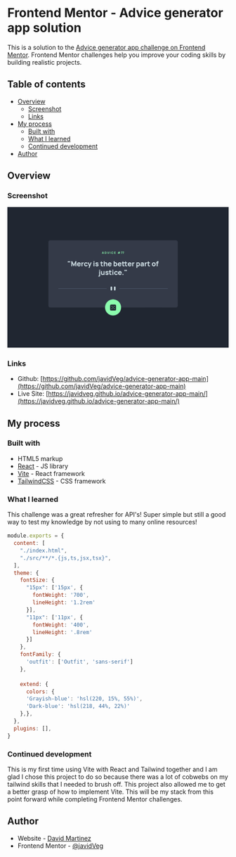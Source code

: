 # Frontend Mentor - Advice generator app solution

This is a solution to the [Advice generator app challenge on Frontend Mentor](https://www.frontendmentor.io/challenges/advice-generator-app-QdUG-13db). Frontend Mentor challenges help you improve your coding skills by building realistic projects.

## Table of contents

- [Overview](#overview)
  - [Screenshot](#screenshot)
  - [Links](#links)
- [My process](#my-process)
  - [Built with](#built-with)
  - [What I learned](#what-i-learned)
  - [Continued development](#continued-development)
- [Author](#author)



## Overview

### Screenshot

![](./public/screenshot-advice.png)

### Links

- Github: [https://github.com/javidVeg/advice-generator-app-main](https://github.com/javidVeg/advice-generator-app-main)
- Live Site: [https://javidveg.github.io/advice-generator-app-main/](https://javidveg.github.io/advice-generator-app-main/)

## My process

### Built with

- HTML5 markup
- [React](https://reactjs.org/) - JS library
- [Vite](https://vitejs.dev) - React framework
- [TailwindCSS](https://tailwindcss.com) - CSS framework

### What I learned

This challenge was a great refresher for API's! Super simple but still a good way to test my knowledge by not using to many online resources!

```js
module.exports = {
  content: [
    "./index.html",
    "./src/**/*.{js,ts,jsx,tsx}",
  ],
  theme: {
    fontSize: {
      "15px": ['15px', {
        fontWeight: '700',
        lineHeight: '1.2rem'
      }],
      "11px": ['11px', {
        fontWeight: '400',
        lineHeight: '.8rem'
      }]
    },
    fontFamily: {
      'outfit': ['Outfit', 'sans-serif']
    },
   
    extend: { 
      colors: {
      'Grayish-blue': 'hsl(220, 15%, 55%)',
      'Dark-blue': 'hsl(218, 44%, 22%)'
    },},
  },
  plugins: [],
}
```
### Continued development

This is my first time using Vite with React and Tailwind together and I am glad I chose this project to do so because there was a lot of cobwebs on my tailwind skills that I needed to brush off. This project also allowed me to get a better grasp of how to implement Vite. This will be my stack from this point forward while completing Frontend Mentor challenges. 

## Author

- Website - [David Martinez](https://dev-idcodes.com)
- Frontend Mentor - [@javidVeg](https://www.frontendmentor.io/profile/javidVeg)



